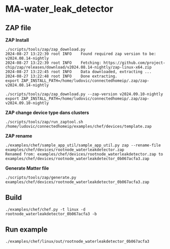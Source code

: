 # MA-water_leak_detector

## ZAP file

**ZAP Install**

    ./scripts/tools/zap/zap_download.py
    2024-08-27 13:22:39 root INFO    Found required zap version to be: v2024.08.14-nightly
    2024-08-27 13:22:39 root INFO    Fetching: https://github.com/project-chip/zap/releases/download/v2024.08.14-nightly/zap-linux-x64.zip
    2024-08-27 13:22:45 root INFO    Data downloaded, extracting ...
    2024-08-27 13:22:48 root INFO    Done extracting.
    export ZAP_INSTALL_PATH=/home/ludovic/connectedhomeip/.zap/zap-v2024.08.14-nightly

    ./scripts/tools/zap/zap_download.py --zap-version v2024.09.10-nightly
    export ZAP_INSTALL_PATH=/home/ludovic/connectedhomeip/.zap/zap-v2024.09.10-nightly


**ZAP change device type dans clusters**

    ./scripts/tools/zap/run_zaptool.sh /home/ludovic/connectedhomeip/examples/chef/devices/template.zap

**ZAP rename**

    ./examples/chef/sample_app_util/sample_app_util.py zap --rename-file examples/chef/devices/rootnode_waterleakdetector.zap
    Renamed from: examples/chef/devices/rootnode_waterleakdetector.zap to examples/chef/devices/rootnode_waterleakdetector_0b067acfa3.zap

**Generate Matter file**

    ./scripts/tools/zap/generate.py examples/chef/devices/rootnode_waterleakdetector_0b067acfa3.zap


## Build

    ./examples/chef/chef.py -t linux -d rootnode_waterleakdetector_0b067acfa3 -b

## Run example

    ./examples/chef/linux/out/rootnode_waterleakdetector_0b067acfa3
